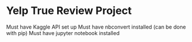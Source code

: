 # Yelp True Review Project


Must have Kaggle API set up
Must have nbconvert installed (can be done with pip)
Must have jupyter notebook installed
